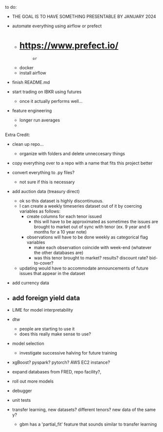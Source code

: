 to do:

- THE GOAL IS TO HAVE SOMETHING PRESENTABLE BY JANUARY 2024


- automate everything using airflow or prefect
    - # https://www.prefect.io/
                or
    - docker
    - install airflow

- finish README.md

- start trading on IBKR using futures
    - once it actually performs well...

- feature engineering
    -  longer run averages
    - 


Extra Credit:
- clean up repo...
    - organize with folders and delete unneccesary things
- copy everything over to a repo with a name that fits this project better
- convert everything to .py files?
    - not sure if this is necessary
- add auction data (treasury direct)
    - ok so this dataset is highly discontinuous.
    - I can create a weekly timeseries dataset out of it by coercing variables as follows:
        - create columns for each tenor issued
            - this will have to be approximated as sometimes the issues are brought to market out of sync with tenor (ex. 9 year and 6 months for a 10 year note)
        - observations will have to be done weekly as categorical flag variables
            - make each observation coincide with week-end (whatever the other databases are)
            - was this tenor brought to market? results? discount rate? bid-to-cover?
    - updating would have to accommodate announcements of future issues that appear in the dataset
- add currency data
- add foreign yield data
    - 
- LIME for model interpretability
- dtw
    - people are starting to use it
    - does this really make sense to use?
- model selection
    - investigate successive halving for future training
 
- xgBoost? pyspark? pytorch? AWS EC2 instance?

- expand databases from FRED, repo facility?,
- roll out more models
- debugger
- unit tests
- transfer learning, new datasets? different tenors? new data of the same y?
    - gbm has a 'partial_fit' feature that sounds similar to transfer learning